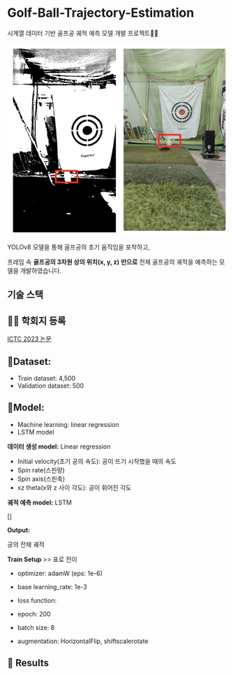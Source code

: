 # Golf-Ball-Trajectory-Estimation
시계열 데이터 기반 골프공 궤적 예측 모델 개발 프로젝트🏌️‍♂️

![Untitled](./img/first_shot.png)

YOLOv8 모델을 통해 골프공의 초기 움직임을 포착하고, 

프레임 속 **골프공의 3차원 상의 위치(x, y, z) 만으로** 전체 골프공의 궤적을 예측하는 모델을 개발하였습니다. 

## 기술 스택


## 🧑‍💻 학회지 등록

[ICTC 2023 논문](https://2023.ictc.org/program_proceeding)

## 📂Dataset: 

- Train dataset: 4,500
- Validation dataset: 500



## 🚀Model: 
- Machine learning: linear regression
- LSTM model 

**데이터 생성 model:** Linear regression 

- Initial velocity(초기 공의 속도): 공이 뜨기 시작했을 때의 속도
- Spin rate(스핀량)
- Spin axis(스핀축)
- xz theta(x와 z 사이 각도): 공이 휘어진 각도

**궤적 예측 model:** LSTM 

[]

**Output:**

공의 전체 궤적

**Train Setup** >> 표로 전이 
- optimizer: adamW (eps: 1e-6)

- base learning_rate: 1e-3

- loss function: 

- epoch: 200

- batch size: 8

- augmentation: HorizontalFlip, shiftscalerotate


## 💯 Results

